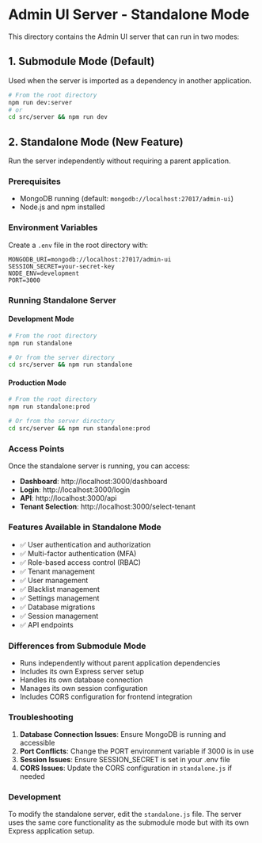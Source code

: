 # Admin UI Server - Standalone Mode

This directory contains the Admin UI server that can run in two modes:

## 1. Submodule Mode (Default)
Used when the server is imported as a dependency in another application.

```bash
# From the root directory
npm run dev:server
# or
cd src/server && npm run dev
```

## 2. Standalone Mode (New Feature)
Run the server independently without requiring a parent application.

### Prerequisites
- MongoDB running (default: `mongodb://localhost:27017/admin-ui`)
- Node.js and npm installed

### Environment Variables
Create a `.env` file in the root directory with:

```env
MONGODB_URI=mongodb://localhost:27017/admin-ui
SESSION_SECRET=your-secret-key
NODE_ENV=development
PORT=3000
```

### Running Standalone Server

#### Development Mode
```bash
# From the root directory
npm run standalone

# Or from the server directory
cd src/server && npm run standalone
```

#### Production Mode
```bash
# From the root directory
npm run standalone:prod

# Or from the server directory
cd src/server && npm run standalone:prod
```

### Access Points
Once the standalone server is running, you can access:

- **Dashboard**: http://localhost:3000/dashboard
- **Login**: http://localhost:3000/login
- **API**: http://localhost:3000/api
- **Tenant Selection**: http://localhost:3000/select-tenant

### Features Available in Standalone Mode
- ✅ User authentication and authorization
- ✅ Multi-factor authentication (MFA)
- ✅ Role-based access control (RBAC)
- ✅ Tenant management
- ✅ User management
- ✅ Blacklist management
- ✅ Settings management
- ✅ Database migrations
- ✅ Session management
- ✅ API endpoints

### Differences from Submodule Mode
- Runs independently without parent application dependencies
- Includes its own Express server setup
- Handles its own database connection
- Manages its own session configuration
- Includes CORS configuration for frontend integration

### Troubleshooting
1. **Database Connection Issues**: Ensure MongoDB is running and accessible
2. **Port Conflicts**: Change the PORT environment variable if 3000 is in use
3. **Session Issues**: Ensure SESSION_SECRET is set in your .env file
4. **CORS Issues**: Update the CORS configuration in `standalone.js` if needed

### Development
To modify the standalone server, edit the `standalone.js` file. The server uses the same core functionality as the submodule mode but with its own Express application setup. 